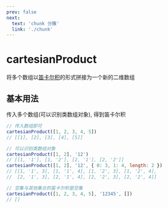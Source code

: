 ```yaml
---
prev: false
next:
  text: 'chunk 分簇'
  link: './chunk'
---
```


# cartesianProduct

<VersionTag version="0.3.2" />

将多个数组以[笛卡尔积](https://wikipedia.org/wiki/Cartesian_product)的形式拼接为一个新的二维数组

## 基本用法

传入多个数组(可以识别类数组对象), 得到笛卡尔积

```js
// 传入数组即可
cartesianProduct([1, 2, 3, 4, 5])
// [[1], [2], [3], [4], [5]]

// 可以识别类数组对象
cartesianProduct([1, 2], '12')
// [[1, '1'], [1, '2'], [2, '1'], [2, '2']]
cartesianProduct([1, 2], '12', { 0: 3, 1: 4, length: 2 })
// [[1, '1', 3], [1, '1', 4], [1, '2', 3], [1, '2', 4],
//  [2, '1', 3], [2, '1', 4], [2, '2', 3], [2, '2', 4]]

// 空集与其他集合的笛卡尔积是空集
cartesianProduct([1, 2, 3, 4, 5], '12345', [])
// []
```
